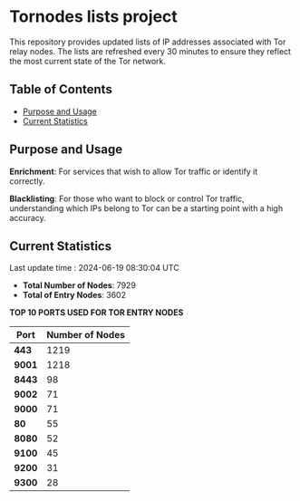 # Tornodes lists project

This repository provides updated lists of IP addresses associated with Tor relay nodes. The lists are refreshed every 30 minutes to ensure they reflect the most current state of the Tor network.

## Table of Contents

- [Purpose and Usage](#purpose-and-usage)
- [Current Statistics](#current-statistics)


## Purpose and Usage

**Enrichment**: For services that wish to allow Tor traffic or identify it correctly.

**Blacklisting**: For those who want to block or control Tor traffic, understanding which IPs belong to Tor can be a starting point with a high accuracy.

## Current Statistics

Last update time : 2024-06-19 08:30:04 UTC

- **Total Number of Nodes**: 7929
- **Total of Entry Nodes**: 3602

**TOP 10 PORTS USED FOR TOR ENTRY NODES**

| **Port** | **Number of Nodes** |
|------|-----------------|
| **443**   | 1219  |
| **9001**   | 1218  |
| **8443**   | 98  |
| **9002**   | 71  |
| **9000**   | 71  |
| **80**   | 55  |
| **8080**   | 52  |
| **9100**   | 45  |
| **9200**   | 31  |
| **9300**   | 28  |

